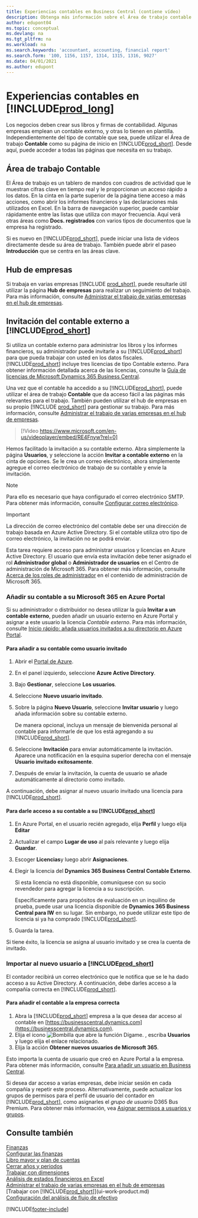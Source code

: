 ```yaml
---
title: Experiencias contables en Business Central (contiene vídeo)
description: Obtenga más información sobre el Área de trabajo contable y el hub de empresas que admite contables internos y externos en la empresa cliente.
author: edupont04
ms.topic: conceptual
ms.devlang: na
ms.tgt_pltfrm: na
ms.workload: na
ms.search.keywords: 'accountant, accounting, financial report'
ms.search.form: '100, 1156, 1157, 1314, 1315, 1316, 9027'
ms.date: 04/01/2021
ms.author: edupont
---
```

# Experiencias contables en [!INCLUDE[prod_long](includes/prod_long.md)]

Los negocios deben crear sus libros y firmas de contabilidad. Algunas empresas emplean un contable externo, y otras lo tienen en plantilla. Independientemente del tipo de contable que sea, puede utilizar el Área de trabajo **Contable** como su página de inicio en [!INCLUDE[prod_short](includes/prod_short.md)]. Desde aquí, puede acceder a todas las páginas que necesita en su trabajo.  

## Área de trabajo Contable

El Área de trabajo es un tablero de mandos con cuadros de actividad que le muestran cifras clave en tiempo real y le proporcionan un acceso rápido a los datos. En la cinta en la parte superior de la página tiene acceso a más acciones, como abrir los informes financieros y las declaraciones más utilizados en Excel. En la barra de navegación superior, puede cambiar rápidamente entre las listas que utiliza con mayor frecuencia. Aquí verá otras áreas como **Docs. registrados** con varios tipos de documentos que la empresa ha registrado.  

Si es nuevo en [!INCLUDE[prod_short](includes/prod_short.md)], puede iniciar una lista de videos directamente desde su área de trabajo. También puede abrir el paseo **Introducción** que se centra en las áreas clave.  

## Hub de empresas

Si trabaja en varias empresas [!INCLUDE [prod_short](includes/prod_short.md)], puede resultarle útil utilizar la página **Hub de empresas** para realizar un seguimiento del trabajo.  Para más información, consulte [Administrar el trabajo de varias empresas en el hub de empresas](company-hub.md).  

## <a name="inviteaccountant"></a>Invitación del contable externo a [!INCLUDE[prod_short](includes/prod_short.md)]

Si utiliza un contable externo para administrar los libros y los informes financieros, su administrador puede invitarle a su [!INCLUDE[prod_short](includes/prod_short.md)] para que pueda trabajar con usted en los datos fiscales. [!INCLUDE[prod_short](includes/prod_short.md)] incluye tres licencias de tipo Contable externo. Para obtener información detallada acerca de las licencias, consulte la [Guía de licencias de Microsoft Dynamics 365 Business Central](https://go.microsoft.com/fwlink/?LinkId=871590).

Una vez que el contable ha accedido a su [!INCLUDE[prod_short](includes/prod_short.md)], puede utilizar el área de trabajo **Contable** que da acceso fácil a las páginas más relevantes para el trabajo. También pueden utilizar el hub de empresas en su propio [!INCLUDE [prod_short](includes/prod_short.md)] para gestionar su trabajo. Para más información, consulte [Administrar el trabajo de varias empresas en el hub de empresas](company-hub.md).  

> [!Video https://www.microsoft.com/en-us/videoplayer/embed/RE4Fnyw?rel=0]

Hemos facilitado la invitación a su contable externo. Abra simplemente la página **Usuarios**, y seleccione la acción **Invitar a contable externo** en la cinta de opciones. Se le crea un correo electrónico, ahora simplemente agregue el correo electrónico de trabajo de su contable y envíe la invitación.  

> [!Note]  
> Para ello es necesario que haya configurado el correo electrónico SMTP. Para obtener más información, consulte [Configurar correo electrónico](admin-how-setup-email.md).  

<!-- ![Invite your accountant.](./media/finance-invite-accountant/invite-accountant.png)-->

> [!IMPORTANT]  
> La dirección de correo electrónico del contable debe ser una dirección de trabajo basada en Azure Active Directory. Si el contable utiliza otro tipo de correo electrónico, la invitación no se podrá enviar.
>
> Esta tarea requiere acceso para administrar usuarios y licencias en Azure Active Directory. El usuario que envía esta invitación debe tener asignado el rol **Administrador global** o **Administrador de usuarios** en el Centro de administración de Microsoft 365. Para obtener más información, consulte [Acerca de los roles de administrador](/microsoft-365/admin/add-users/about-admin-roles) en el contenido de administración de Microsoft 365.  

### Añadir su contable a su Microsoft 365 en Azure Portal

Si su administrador o distribuidor no desea utilizar la guía **Invitar a un contable externo**, pueden añadir un usuario externo en Azure Portal y asignar a este usuario la licencia *Contable externo*. Para más información, consulte [Inicio rápido: añada usuarios invitados a su directorio en Azure Portal](/azure/active-directory/b2b/b2b-quickstart-add-guest-users-portal).

#### Para añadir a su contable como usuario invitado

1. Abrir el [Portal de Azure](https://portal.azure.com/).
2. En el panel izquierdo, seleccione **Azure Active Directory**.
3. Bajo **Gestionar**, seleccione **Los usuarios**.
4. Seleccione **Nuevo usuario invitado**.
5. Sobre la página **Nuevo Usuario**, seleccione **Invitar usuario** y luego añada información sobre su contable externo.  

   De manera opcional, incluya un mensaje de bienvenida personal al contable para informarle de que los está agregando a su [!INCLUDE[prod_short](includes/prod_short.md)].

6. Seleccione **Invitación** para enviar automáticamente la invitación. Aparece una notificación en la esquina superior derecha con el mensaje **Usuario invitado exitosamente**. 
7. Después de enviar la invitación, la cuenta de usuario se añade automáticamente al directorio como invitado.

A continuación, debe asignar al nuevo usuario invitado una licencia para [!INCLUDE[prod_short](includes/prod_short.md)].

#### Para darle acceso a su contable a su [!INCLUDE[prod_short](includes/prod_short.md)]

1. En Azure Portal, en el usuario recién agregado, elija **Perfil** y luego elija **Editar**
2. Actualizar el campo **Lugar de uso** al país relevante y luego elija **Guardar**.
3. Escoger **Licencias**y luego abrir **Asignaciones**.
4. Elegir la licencia del **Dynamics 365 Business Central Contable Externo**.  
    
    Si esta licencia no está disponible, comuníquese con su socio revendedor para agregar la licencia a su suscripción.

    Específicamente para propósitos de evaluación en un inquilino de prueba, puede usar una licencia disponible de **Dynamics 365 Business Central para IW** en su lugar. Sin embargo, no puede utilizar este tipo de licencia si ya ha comprado [!INCLUDE[prod_short](includes/prod_short.md)]. 
5. Guarda la tarea.

Si tiene éxito, la licencia se asigna al usuario invitado y se crea la cuenta de invitado.

### Importar al nuevo usuario a [!INCLUDE[prod_short](includes/prod_short.md)]

El contador recibirá un correo electrónico que le notifica que se le ha dado acceso a su Active Directory. A continuación, debe darles acceso a la compañía correcta en [!INCLUDE[prod_short](includes/prod_short.md)].

#### Para añadir el contable a la empresa correcta

1. Abra la [!INCLUDE[prod_short](includes/prod_short.md)] empresa a la que desea dar acceso al contable en [https://businesscentral.dynamics.com](https://businesscentral.dynamics.com).
2. Elija el icono ![Bombilla que abre la función Dígame.](media/ui-search/search_small.png "Dígame qué desea hacer") , escriba **Usuarios** y luego elija el enlace relacionado.  
3. Elija la acción **Obtener nuevos usuarios de Microsoft 365**.

Esto importa la cuenta de usuario que creó en Azure Portal a la empresa. Para obtener más información, consulte [Para añadir un usuario en Business Central](ui-how-users-permissions.md#adduser).  

Si desea dar acceso a varias empresas, debe iniciar sesión en cada compañía y repetir este proceso. Alternativamente, puede actualizar los grupos de permisos para el perfil de usuario del contador en [!INCLUDE[prod_short](includes/prod_short.md)], como asignarles el *grupo de usuario* D365 Bus Premium. Para obtener más información, vea [Asignar permisos a usuarios y grupos](ui-define-granular-permissions.md).  

## Consulte también

[Finanzas](finance.md)  
[Configurar las finanzas](finance-setup-finance.md)  
[Libro mayor y plan de cuentas](finance-general-ledger.md)  
[Cerrar años y periodos](year-close-years-periods.md)  
[Trabajar con dimensiones](finance-dimensions.md)  
[Análisis de estados financieros en Excel](finance-analyze-excel.md)  
[Administrar el trabajo de varias empresas en el hub de empresas](company-hub.md)  
[Trabajar con [!INCLUDE[prod_short](includes/prod_short.md)]](ui-work-product.md)  
[Configuración del análisis de flujo de efectivo](finance-setup-cash-flow-analyses.md)  


[!INCLUDE[footer-include](includes/footer-banner.md)]